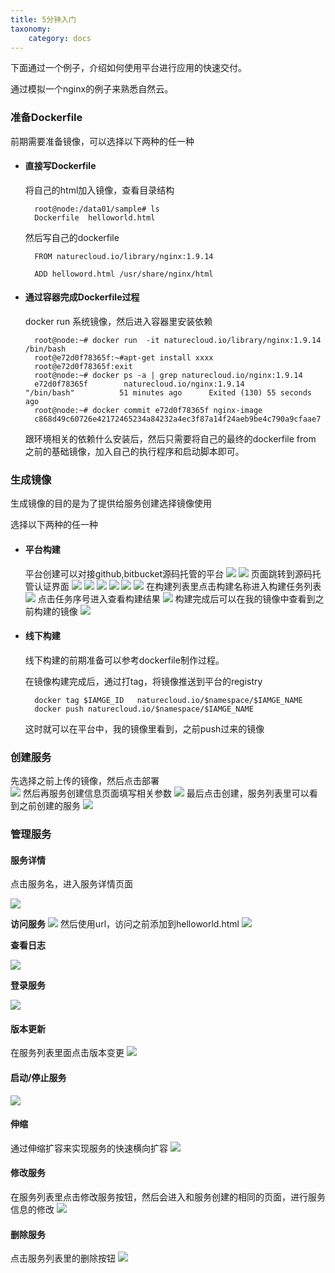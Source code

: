 ```yaml
---
title: 5分钟入门
taxonomy:
    category: docs
---
```


下面通过一个例子，介绍如何使用平台进行应用的快速交付。

通过模拟一个nginx的例子来熟悉自然云。

### 准备Dockerfile ###

前期需要准备镜像，可以选择以下两种的任一种

- #### 直接写Dockerfile ####

	将自己的html加入镜像，查看目录结构

		root@node:/data01/sample# ls
		Dockerfile  helloworld.html

	然后写自己的dockerfile
	
		FROM naturecloud.io/library/nginx:1.9.14

		ADD helloword.html /usr/share/nginx/html


- #### 通过容器完成Dockerfile过程 ####

	docker run 系统镜像，然后进入容器里安装依赖
	
		root@node:~# docker run  -it naturecloud.io/library/nginx:1.9.14 /bin/bash
		root@e72d0f78365f:~#apt-get install xxxx
		root@e72d0f78365f:exit
		root@node:~# docker ps -a | grep naturecloud.io/nginx:1.9.14
		e72d0f78365f        naturecloud.io/nginx:1.9.14                                      "/bin/bash"          51 minutes ago      Exited (130) 55 seconds ago     
		root@node:~# docker commit e72d0f78365f nginx-image
		c868d49c60726e42172465234a84232a4ec3f87a14f24aeb9be4c790a9cfaae7

	跟环境相关的依赖什么安装后，然后只需要将自己的最终的dockerfile from 之前的基础镜像，加入自己的执行程序和启动脚本即可。


### 生成镜像 ###

生成镜像的目的是为了提供给服务创建选择镜像使用

选择以下两种的任一种

- #### 平台构建 ####
	
	平台创建可以对接github,bitbucket源码托管的平台
	![](buildcreate.png)
	![](sourcebuild.png)
	页面跳转到源码托管认证界面
	![](oauth-login.png)
	![](oauth-access.png)
	![](build-select.png)
	![](buildselect-1.png)
	![](buildstart.png)
	![](buildstart-1.png)
	在构建列表里点击构建名称进入构建任务列表
	![](buildretlist.png)
	点击任务序号进入查看构建结果
	![](buildret.png)
	构建完成后可以在我的镜像中查看到之前构建的镜像
	![](myImage.png)
	

- #### 线下构建 ####

	线下构建的前期准备可以参考dockerfile制作过程。
	
	在镜像构建完成后，通过打tag，将镜像推送到平台的registry

		docker tag $IAMGE_ID   naturecloud.io/$namespace/$IAMGE_NAME
		docker push naturecloud.io/$namespace/$IAMGE_NAME
		
	这时就可以在平台中，我的镜像里看到，之前push过来的镜像

### 创建服务 ###

先选择之前上传的镜像，然后点击部署	
![](servicecreate-selectimage.png)
然后再服务创建信息页面填写相关参数
![](servicecreate-info.png)
最后点击创建，服务列表里可以看到之前创建的服务
![](servicelist.png)

### 管理服务 ###



#### 服务详情 ####

点击服务名，进入服务详情页面

![](servicedetail.png)

**访问服务**
![](serviceAccess.png)
然后使用url，访问之前添加到helloworld.html
![](helloworld-test.png)

**查看日志**

![](servicedetail-log.png)

**登录服务**

![](servicedetail-console.png)

#### 版本更新 ####

在服务列表里面点击版本变更
![](serviceUpdate.png)

#### 启动/停止服务 ####

![](servicestartstop.png)

#### 伸缩 ####

通过伸缩扩容来实现服务的快速横向扩容
![](servicescale.png)

#### 修改服务 ####

在服务列表里点击修改服务按钮，然后会进入和服务创建的相同的页面，进行服务信息的修改
![](serviceModify.png)

#### 删除服务 ####

点击服务列表里的删除按钮
![](servicedelete.png)
